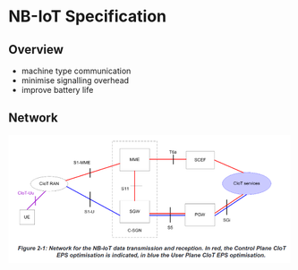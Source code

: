 # NB-IoT Specification

## Overview
- machine type communication
- minimise signalling overhead
- improve battery life

## Network
![](nbiot_use_case.png)
